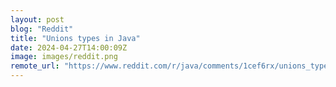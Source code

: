 ```yaml
---
layout: post
blog: "Reddit"
title: "Unions types in Java"
date: 2024-04-27T14:00:09Z
image: images/reddit.png
remote_url: "https://www.reddit.com/r/java/comments/1cef6rx/unions_types_in_java/"
---
```


